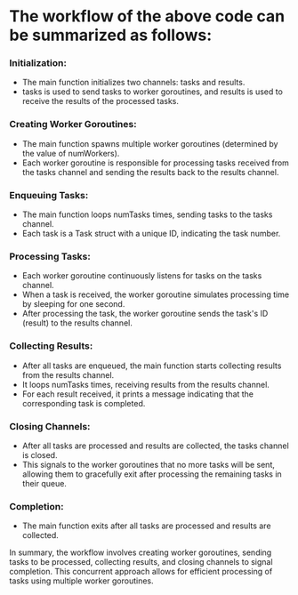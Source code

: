 # The workflow of the above code can be summarized as follows:

### Initialization:
- The main function initializes two channels: tasks and results.
- tasks is used to send tasks to worker goroutines, and results is used to receive the results of the processed tasks.

### Creating Worker Goroutines:
- The main function spawns multiple worker goroutines (determined by the value of numWorkers).
- Each worker goroutine is responsible for processing tasks received from the tasks channel and sending the results back to    the results channel.

### Enqueuing Tasks:
- The main function loops numTasks times, sending tasks to the tasks channel.
- Each task is a Task struct with a unique ID, indicating the task number.

### Processing Tasks:
- Each worker goroutine continuously listens for tasks on the tasks channel.
- When a task is received, the worker goroutine simulates processing time by sleeping for one second.
- After processing the task, the worker goroutine sends the task's ID (result) to the results channel.

### Collecting Results:
- After all tasks are enqueued, the main function starts collecting results from the results channel.
- It loops numTasks times, receiving results from the results channel.
- For each result received, it prints a message indicating that the corresponding task is completed.

### Closing Channels:
- After all tasks are processed and results are collected, the tasks channel is closed.
- This signals to the worker goroutines that no more tasks will be sent, allowing them to gracefully exit after processing     the remaining tasks in their queue.

### Completion:
- The main function exits after all tasks are processed and results are collected.

In summary, the workflow involves creating worker goroutines, sending tasks to be processed, collecting results, and closing channels to signal completion. This concurrent approach allows for efficient processing of tasks using multiple worker goroutines.